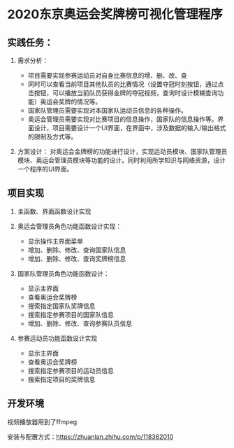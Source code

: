 # 2020东京奥运会奖牌榜可视化管理程序

## **实践任务：**

1. 需求分析：
    - 项目需要实现参赛运动员对自身比赛信息的增、删、改、查
    - 同时可以查看当前项目其他队员的比赛情况（设置夺冠时刻按钮，通过点击按钮，可以播放当前队员获得金牌的夺冠视频，查询时设计模糊查询功能）奥运会奖牌的情况等。
    - 国家队管理员需要实现对本国家队运动员信息的各种操作。
    - 奥运会管理员需要实现对比赛项目的信息操作，国家队的信息操作等。界面设计，项目需要设计一个UI界面，在界面中，涉及数据的输入/输出格式的限制及方式等。

2. 方案设计： 对奥运会金牌榜的功能进行设计，实现运动员模块、国家队管理员模块、奥运会管理员模块等功能的设计。同时利用所学知识与网络资源，设计一个程序的UI界面。



## 项目实现

1. 主函数、界面函数设计实现

2. 奥运会管理员角色功能函数设计实现：
    - 显示操作主界面菜单
    - 增加、删除、修改、查询国家队信息
    - 增加、删除、修改、查询奖牌榜信息

3. 国家队管理员角色功能函数设计：
    - 显示主界面
    - 查看奥运会奖牌榜
    - 搜索指定国家队奖牌信息
    - 搜索指定参赛项目的国家队信息
    - 增加、删除、修改、查询参赛队员信息
4. 参赛运动员功能函数设计实现
    - 显示主界面
    - 查看奥运会奖牌榜
    - 搜索指定参赛项目的运动员信息
    - 搜索指定项目的奖牌信息



## 开发环境

视频播放器用到了ffmpeg

安装与配置方式：https://zhuanlan.zhihu.com/p/118362010
